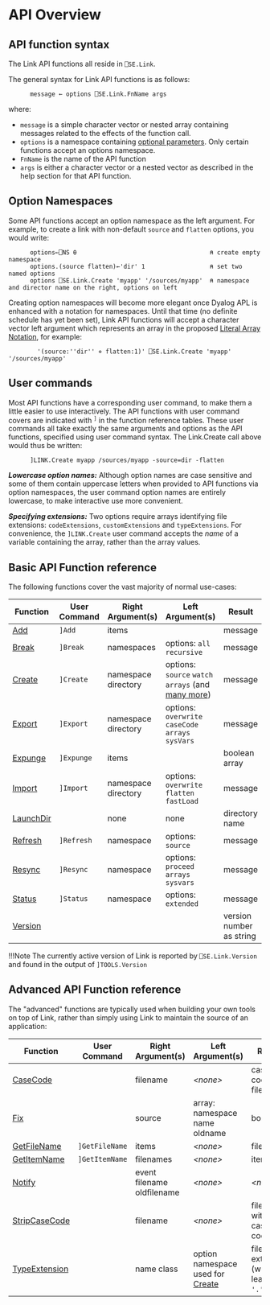 # API Overview

## API function syntax
The Link API functions all reside in `⎕SE.Link`.

The general syntax for Link API functions is as follows:
```APL
      message ← options ⎕SE.Link.FnName args
```
where:

- `message` is a simple character vector or nested array containing messages related to the effects of the function call.
- `options` is a namespace containing [optional parameters](#option-namespaces). Only certain functions accept an options namespace.
- `FnName` is the name of the API function
- `args` is either a character vector or a nested vector as described in the help section for that API function.

## Option Namespaces
Some API functions accept an option namespace as the left argument. For example, to create a link with non-default `source` and `flatten` options,
you would write:

```apl
      options←⎕NS ⍬                                     ⍝ create empty namespace
      options.(source flatten)←'dir' 1                  ⍝ set two named options
      options ⎕SE.Link.Create 'myapp' '/sources/myapp'  ⍝ namespace and director name on the right, options on left
```

Creating option namespaces will become more elegant once Dyalog APL is enhanced with a notation for namespaces. Until that time (no definite schedule has yet been set), Link API functions will accept a character vector left argument which represents an array in the proposed [Literal Array Notation](https://aplwiki.com/wiki/Array_notation), for example:
```
        '(source:''dir'' ⋄ flatten:1)' ⎕SE.Link.Create 'myapp' '/sources/myapp' 
```

## User commands
Most API functions have a corresponding user command, to make them a little easier to use interactively. The API functions with user command covers are indicated with <sup>`]`</sup> in the function reference tables. These user commands all take exactly the same arguments and options as the API functions, specified using user command syntax. The Link.Create call above would thus be written:
```apl
      ]LINK.Create myapp /sources/myapp -source=dir -flatten
```
***Lowercase option names:*** Although option names are case sensitive and some of them contain uppercase letters when provided to API functions via option namespaces, the user command option names are entirely lowercase, to make interactive use more convenient.

***Specifying extensions:*** Two options require arrays identifying file extensions: `codeExtensions`, `customExtensions` and `typeExtensions`. For convenience, the `]LINK.Create` user command accepts the *name* of a variable containing the array, rather than the array values. 

## Basic API Function reference

The following functions cover the vast majority of normal use-cases:

Function | User Command | Right Argument(s) | Left Argument(s) | Result
--------|-------------|-----------------|----------------|------
[Add](Link.Add.md) | `]Add` | items | *<none>* | message                                                                                      
[Break](Link.Break.md) | `]Break` | namespaces | options: `all` `recursive` | message                                                               
[Create](Link.Create.md) | `]Create` | namespace directory | options: `source` `watch` `arrays` (and [many more](Link.Create.md#common-options)) | message
[Export](Link.Export.md) | `]Export` | namespace directory | options: `overwrite` `caseCode` `arrays` `sysVars` | message             
[Expunge](Link.Expunge.md) | `]Expunge` | items | *<none>* | boolean array                                                             
[Import](Link.Import.md) | `]Import` | namespace directory | options: `overwrite` `flatten` `fastLoad` | message                      
[LaunchDir](Link.LaunchDir.md) | | none | none | directory name                                                                           
[Refresh](Link.Refresh.md) | `]Refresh` | namespace | options: `source` | message                                                      
[Resync](Link.Resync.md) | `]Resync` | namespace | options: `proceed` `arrays` `sysvars` | message                                                
[Status](Link.Status.md) | `]Status` | namespace | options: `extended` | message                                                      
[Version](Link.Version.md) | | *<none>* | *<none>* | version number as string 

!!!Note
	The currently active version of Link is reported by `⎕SE.Link.Version` and found in the output of `]TOOLS.Version`

## Advanced API Function reference

The "advanced" functions are typically used when building your own tools on top of Link, rather than simply using Link to maintain the source of an application:

Function | User Command | Right Argument(s) | Left Argument(s) | Result
--------|-------------|-----------------|----------------|-------
[CaseCode](Link.CaseCode.md) | | filename | *&lt;none&gt;* | case-coded filename
[Fix](Link.Fix.md) | | source | array: namespace name oldname | boolean                                                                                
[GetFileName](Link.GetFileName.md) | `]GetFileName` | items | *&lt;none&gt;* | filenames                                                                
[GetItemName](Link.GetItemName.md) | `]GetItemName` | filenames | *&lt;none&gt;* | items                                                                
[Notify](Link.Notify.md) | | event filename oldfilename | *&lt;none&gt;* | *&lt;none&gt;*                                                              
[StripCaseCode](Link.StripCaseCode.md) | | filename | *&lt;none&gt;* | filename without case code                                                      
[TypeExtension](Link.TypeExtension.md) | | name class | option namespace used for [Create](Link.Create.md) | file extension (without leading `'.'`) | |
